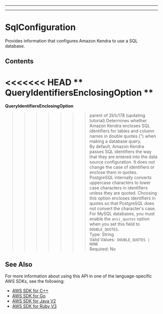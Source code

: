 --------

--------

# SqlConfiguration<a name="API_SqlConfiguration"></a>

Provides information that configures Amazon Kendra to use a SQL database\.

## Contents<a name="API_SqlConfiguration_Contents"></a>

<<<<<<< HEAD
 ** QueryIdentifiersEnclosingOption **   <a name="Kendra-Type-SqlConfiguration-QueryIdentifiersEnclosingOption"></a>
=======
 **QueryIdentifiersEnclosingOption**   <a name="Kendra-Type-SqlConfiguration-QueryIdentifiersEnclosingOption"></a>
>>>>>>> parent of 2b1c178 (updating tutorial)
Determines whether Amazon Kendra encloses SQL identifiers for tables and column names in double quotes \("\) when making a database query\.  
By default, Amazon Kendra passes SQL identifiers the way that they are entered into the data source configuration\. It does not change the case of identifiers or enclose them in quotes\.  
PostgreSQL internally converts uppercase characters to lower case characters in identifiers unless they are quoted\. Choosing this option encloses identifiers in quotes so that PostgreSQL does not convert the character's case\.  
For MySQL databases, you must enable the `ansi_quotes` option when you set this field to `DOUBLE_QUOTES`\.  
Type: String  
Valid Values:` DOUBLE_QUOTES | NONE`   
Required: No

## See Also<a name="API_SqlConfiguration_SeeAlso"></a>

For more information about using this API in one of the language\-specific AWS SDKs, see the following:
+  [ AWS SDK for C\+\+](https://docs.aws.amazon.com/goto/SdkForCpp/kendra-2019-02-03/SqlConfiguration) 
+  [ AWS SDK for Go](https://docs.aws.amazon.com/goto/SdkForGoV1/kendra-2019-02-03/SqlConfiguration) 
+  [ AWS SDK for Java V2](https://docs.aws.amazon.com/goto/SdkForJavaV2/kendra-2019-02-03/SqlConfiguration) 
+  [ AWS SDK for Ruby V3](https://docs.aws.amazon.com/goto/SdkForRubyV3/kendra-2019-02-03/SqlConfiguration) 